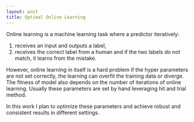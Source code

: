 ```yaml
---
layout: post
title: Optimal Online Learning
---
```


Online learning is a machine learning task where a predictor iteratively: 
  
  1. receives an input and outputs a label,  
  2. receives the correct label from a human and if the two labels do not match, it learns from the mistake.

However, online learning in itself is a hard problem if the hyper parameters are not set correctly, 
the learning can overfit the training data or diverge.
The fitness of model also depends on the number of iterations of online learning.
Usually these parameters are set by hand leveraging hit and trial method.

In this work I plan to optimize these parameters and achieve robust and consistent results in different settings.
